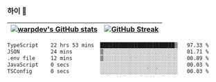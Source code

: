 
### 하이 👋
[![warpdev's GitHub stats](https://github-readme-stats.vercel.app/api?username=warpdev&show_icons=true&theme=vue-dark)](#) |[![GitHub Streak](https://github-readme-streak-stats.herokuapp.com/?user=warpdev&theme=dark)](#)
--- | --- |
<!--START_SECTION:waka-->

```txt
TypeScript    22 hrs 53 mins  ████████████████████████▒   97.33 %
JSON          24 mins         ▒░░░░░░░░░░░░░░░░░░░░░░░░   01.71 %
.env file     12 mins         ▒░░░░░░░░░░░░░░░░░░░░░░░░   00.89 %
JavaScript    0 secs          ░░░░░░░░░░░░░░░░░░░░░░░░░   00.03 %
TSConfig      0 secs          ░░░░░░░░░░░░░░░░░░░░░░░░░   00.03 %
```

<!--END_SECTION:waka-->

<!--
**warpdev/warpdev** is a ✨ _special_ ✨ repository because its `README.md` (this file) appears on your GitHub profile.

Here are some ideas to get you started:

- 🔭 I’m currently working on ...
- 🌱 I’m currently learning ...
- 👯 I’m looking to collaborate on ...
- 🤔 I’m looking for help with ...
- 💬 Ask me about ...
- 📫 How to reach me: ...
- 😄 Pronouns: ...
- ⚡ Fun fact: ...
-->
